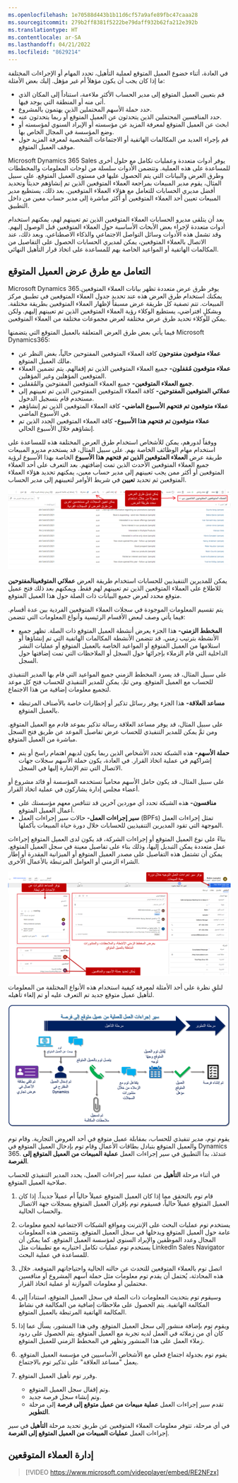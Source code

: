 ```yaml
---
ms.openlocfilehash: 1e70588d443b1b11d6cf57a9afe89fbc47caaa28
ms.sourcegitcommit: 279b2ff8381f5222be79daff932b62fa212e392b
ms.translationtype: HT
ms.contentlocale: ar-SA
ms.lasthandoff: 04/21/2022
ms.locfileid: "8629214"
---
```

في العادة، أثناء خضوع العميل المتوقع لعملية التأهيل، تحدد المهام أو الإجراءات المختلفة ما إذا كان يجب أن يكون مؤهلاً أم غير مؤهل. إليك بعض الأمثلة:

- قم بتعيين العميل المتوقع إلى مدير الحساب الأكثر ملاءمة، استناداً إلى المكان الذي أتى منه أو المنطقة التي يوجد فيها.
- حدد حملة الأسهم المحتملين الذين يهتمون بالمشروع.
- حدد المنافسين المحتملين الذين يتحدثون عن العميل المتوقع أو ربما يتحدثون عنه.
- ابحث عن العميل المتوقع لمعرفة المزيد عن مؤسسته أو الإيراد السنوي لمؤسسته أو وضع المؤسسة في المجال الخاص بها.
- قم بإجراء العديد من المكالمات الهاتفية أو الاجتماعات الشخصية لمعرفة المزيد حول موقف العميل المتوقع.

Microsoft Dynamics 365 Sales يوفر أدوات متعددة وعمليات تكامل مع حلول أخرى للمساعدة على هذه العملية. وتتضمن الأدوات سلسلة من لوحات المعلومات والمخططات وطرق العرض والبيانات التي يتم الحصول عليها في مستوى العميل المتوقع. على سبيل المثال، يقوم مدير المبيعات بمراجعة العملاء المتوقعين الذين تم إنشاؤهم حديثاً وتحديد أفضل مديري الحسابات للتعامل مع هؤلاء العملاء المتوقعين. بعد ذلك، يستطيع مدير المبيعات تعيين أحد العملاء المتوقعين أو أكثر مباشرة إلى مدير حساب معين من داخل التطبيق.

بعد أن يتلقى مديرو الحسابات العملاء المتوقعين الذين تم تعيينهم لهم، يمكنهم استخدام أدوات متعددة لإجراء بعض الأبحاث الأساسية حول العملاء المتوقعين قبل الوصول إليهم. وقد تشمل هذه الأدوات وسائل التواصل الاجتماعي والذكاء الاصطناعي. وبعد ذلك، عند الاتصال بالعملاء المتوقعين، يمكن لمديري الحسابات الحصول على التفاصيل من المكالمات الهاتفية أو المواعيد الخاصة بهم للمساعدة على اتخاذ قرار التأهيل النهائي.

## <a name="working-with-lead-views"></a>التعامل مع طرق عرض العميل المتوقع

Microsoft Dynamics 365يوفر طرق عرض متعددة تظهر بيانات العملاء المتوقعين. يمكنك استخدام طرق العرض هذه عند تحديد جدول العملاء المتوقعين في تطبيق مركز المبيعات. تتم تصفية كل طريقة عرض مسبقاً لإظهار العملاء المتوقعين بطريقة مختلفة. وبشكلٍ افتراضي، يستطيع الوكلاء رؤية العملاء المتوقعين الذين تم تعيينهم إليهم. ولكن يمكن للوكلاء تحديد طرق عرض مختلفة لعرض مجموعات مختلفة من العملاء المتوقعين.

فيما يأتي بعض طرق العرض المتعلقة بالعميل المتوقع التي يتضمنها Microsoft Dynamics365:

- **عملاء متوقعون مفتوحون** كافة العملاء المتوقعين المفتوحين حالياً، بغض النظر عن مالك العميل المتوقع.
- **عملاء متوقعون مُقفلون-** جميع العملاء المتوقعين الذين تم إقفالهم. يتم تضمين العملاء المتوقعين المؤهلين وغير المؤهلين.
- **جميع العملاء المتوقعين-** جميع العملاء المتوقعين المفتوحين والمُقفلين.
- **عملائي المتوقعين المفتوحين-** كافة العملاء المتوقعين المفتوحين الذين تم تعيينهم إلى مستخدم قام بتسجيل الدخول.
- **عملاء متوقعون تم فتحهم الأسبوع الماضي-** كافة العملاء المتوقعين الذين تم إنشاؤهم في الأسبوع الماضي.
- **عملاء متوقعون تم فتحهم هذا الأسبوع-** كافة العملاء المتوقعين الجدد الذين تم إنشاؤهم خلال الأسبوع الحالي.

ووفقاً لدورهم، يمكن للأشخاص استخدام طرق العرض المختلفة هذه للمساعدة على استخدام مهام الوظائف الخاصة بهم. على سبيل المثال، قد يستخدم مديرو المبيعات طريقة عرض **العملاء المتوقعين الذين تم فتحهم هذا الأسبوع** الخاصة بهذا الأسبوع لرؤية جميع العملاء المتوقعين الأحدث الذين تمت إضافتهم. بعد التعرف على أحد العملاء المتوقعين أو أكثر ممن يجب تعيينهم إلى مدير حساب معين، يمكنهم تحديد هؤلاء العملاء المتوقعين ثم تحديد **تعيين** في شريط الأوامر لتعيينهم إلى مدير الحساب.

![طريقة عرض العملاء المتوقعين المفتوحين. يمكن تعيين السجلات إلى مستخدمين آخرين من طرق العرض أو السجلات الفردية (زر "سهم للتعيين"). يمكن تبديل طرق العرض بسهولة باستخدام محدد طرق العرض (سهم إلى القائمة المنسدلة عملائي المتوقعين المفتوحين).](../media/lm-unit3-1.png)

يمكن للمديرين التنفيذيين للحسابات استخدام طريقة العرض **عملائي المتوقعينالمفتوحين** للاطلاع على العملاء المتوقعين الذين تم تعيينهم لهم فقط. ويمكنهم بعد ذلك فتح عميل متوقع محدد لعرض جميع البيانات ذات الصلة حول هذا العميل المتوقع.

يتم تقسيم المعلومات الموجودة في سجلات العملاء المتوقعين الفردية بين عدة أقسام. فيما يأتي وصف لبعض الأقسام الرئيسية وأنواع المعلومات التي تتضمن:

- **المخطط الزمني-** هذا الجزء يعرض أنشطة العميل المتوقع ذات الصلة. تظهر جميع الأنشطة بترتيب زمني. قد تتضمن الأنشطة المكالمات الهاتفية التي تم إنشاؤها أو استلامها من العميل المتوقع أو المواعيد الخاصة بالعميل المتوقع أو عمليات النشر الداخلية التي قام الزملاء بإجرائها حول السجل أو الملاحظات التي تمت إضافتها حول السجل.

على سبيل المثال، قد يسرد المخطط الزمني جميع المواعيد التي قام بها المدير التنفيذي للحساب مع العميل المتوقع. ومن ثمَّ، يمكن للمدير التنفيذي للحساب فتح كل موعد لتجميع معلومات إضافية من هذا الاجتماع.

- **مساعد العلاقة-** هذا الجزء يوفر رسائل تذكير أو إخطارات خاصة بالأصناف المرتبطة بالعميل المتوقع.

على سبيل المثال، قد يوفر مساعد العلاقة رسالة تذكير بموعد قادم مع العميل المتوقع. ومن ثمَّ يمكن للمدير التنفيذي للحساب عرض تفاصيل الموعد عن طريق فتح السجل مباشرة من العميل المتوقع.

- **حملة الأسهم-** هذه الشبكة تحدد الأشخاص الذين ربما يكون لديهم اهتمام راسخ أو يتم إشراكهم في عملية اتخاذ القرار. في العادة، يكون حملة الأسهم سجلات جهات الاتصال التي تتم الإشارة إليها في السجل.

على سبيل المثال، قد يكون حامل الأسهم محامياً تستخدمه المؤسسة أو قائد مشروع أو أعضاء مجلس إدارة يشاركون في عملية اتخاذ القرار.

- **منافسون-** هذه الشبكة تحدد أي موردين آخرين قد تتنافس معهم مؤسستك على أعمال العميل المتوقع.
- **سير إجراءات العمل-** حالات سير إجراءات العمل (BPFs) تمثل إجراءات العمل الموجهة التي تقود المديرين التنفيذيين للحسابات خلال دورة حياة المبيعات بأكملها.

بناءً على نوع العميل المتوقع أو إجراءات الشركة، قد يكون لدى العميل المتوقع إجراءات عمل متعددة يمكن التبديل إليها، وذلك بناء على تفاصيل معينة في سجل العميل المتوقع. يمكن أن تشتمل هذه التفاصيل على مصدر العميل المتوقع أو الميزانية المقدرة أو إطار الشراء الزمني أو العوامل المرتبطة بالأعمال الأخرى.

![يرشد "سير إجراءات العمل" المستخدمين خلال دورة حياة المبيعات مع رسائل تذكير ومخطط زمني للأنشطة والملاحظات والمنشورات وحملة الأسهم والمنافسين.](../media/lm-unit3-2.png)

لنلقِ نظرة على أحد الأمثلة لمعرفة كيفية استخدام هذه الأنواع المختلفة من المعلومات لتأهيل عميل متوقع جديد تم التعرف عليه أو تم إلغاء تأهيله.

![مخطط تدفق العميل المتوقع إلى فرصة. من مرحلة "التأهيل" وصولاً إلى مرحلة "التطوير" (تم إنشاء الفرصة).](../media/lm-unit3-3.png)

يقوم توم، مدير تنفيذي للحساب، بمقابلة عميل متوقع في أحد العروض التجارية. وقام توم والعميل المتوقع بتبادل بطاقات الأعمال وقام توم بإدخال العميل المتوقع في Dynamics 365. عندئذ، بدأ التطبيق في سير إجراءات العمل **عملية المبيعات من العميل المتوقع إلى الفرصة**.

في أثناء مرحلة **التأهيل** من عملية سير إجراءات العمل، يحدد المدير التنفيذي للحساب صلاحية العميل المتوقع.

1. قام توم بالتحقق مما إذا كان العميل المتوقع عميلاً حالياً أم عميلاً جديداً. إذا كان العميل المتوقع عميلاً حالياً، فسيقوم توم بإقران العميل المتوقع بسجلات جهة الاتصال والحساب الحالية.

2. يستخدم توم عمليات البحث على الإنترنت ومواقع الشبكات الاجتماعية لجمع معلومات عامة حول العميل المتوقع ويدخلها في سجل العميل المتوقع. وتتضمن هذه المعلومات المجال وعدد الموظفين والإيراد السنوي لمؤسسة العميل المتوقع. كما يمكن أن يستخدم توم عمليات تكامل اختياريه مع تطبيقات مثل LinkedIn Sales Navigator للمساعدة في عملية البحث.

3. اتصل توم بالعملاء المتوقعين للتحدث عن حالته الحالية واحتياجاتهم المتوقعة. خلال هذه المحادثة، يُحتمل أن يقدم توم معلومات مثل حملة أسهم المشروع أو منافسين محتملين أو معلومات الموازنة أو عملية اتخاذ القرار.

1. وسيقوم توم بتحديث المعلومات ذات الصلة في سجل العميل المتوقع، استناداً إلى المكالمة الهاتفية. يتم الحصول على ملاحظات إضافية من المكالمة في نشاط المكالمة الهاتفية المرتبطة بالعميل المتوقع.

5. ويقوم توم بإضافة منشور إلى سجل العميل المتوقع. وفي هذا المنشور، يسأل عما إذا كان أي من زملائه في العمل لديه تجربة مع العميل المتوقع. يتم الحصول على ردود زملاء العمل على هذا المنشور وتظهر في المخطط الزمني للعميل المتوقع.

6. يقوم توم بجدولة اجتماع فعلي مع الأشخاص الأساسيين في مؤسسة العميل المتوقع. يعمل "مساعد العلاقة" على تذكير توم بالاجتماع.

7. وقرر توم تأهيل العميل المتوقع.

    - وتم إقفال سجل العميل المتوقع.
    - وتم إنشاء سجل فرصة جديد.
    - تقدم سير إجراءات العمل **عملية مبيعات من عميل متوقع إلى فرصة** إلى مرحلة **التطوير**.

في أي مرحلة، تتوفر معلومات العملاء المتوقعين عن طريق تحديد مرحلة **التأهيل** في سير إجراءات العمل **عمليات المبيعات من العميل المتوقع إلى الفرصة**.

## <a name="managing-leads"></a>إدارة العملاء المتوقعين

> [!VIDEO https://www.microsoft.com/videoplayer/embed/RE2NFzx]
